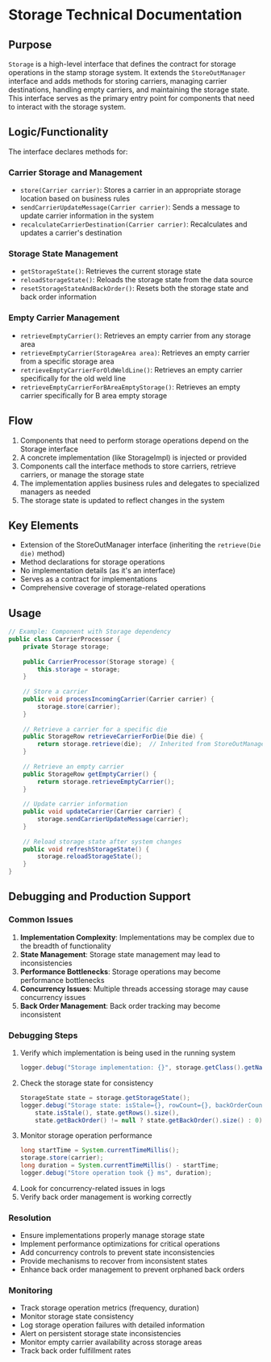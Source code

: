 # Storage Technical Documentation

## Purpose
`Storage` is a high-level interface that defines the contract for storage operations in the stamp storage system. It extends the `StoreOutManager` interface and adds methods for storing carriers, managing carrier destinations, handling empty carriers, and maintaining the storage state. This interface serves as the primary entry point for components that need to interact with the storage system.

## Logic/Functionality
The interface declares methods for:

### Carrier Storage and Management
- `store(Carrier carrier)`: Stores a carrier in an appropriate storage location based on business rules
- `sendCarrierUpdateMessage(Carrier carrier)`: Sends a message to update carrier information in the system
- `recalculateCarrierDestination(Carrier carrier)`: Recalculates and updates a carrier's destination

### Storage State Management
- `getStorageState()`: Retrieves the current storage state
- `reloadStorageState()`: Reloads the storage state from the data source
- `resetStorageStateAndBackOrder()`: Resets both the storage state and back order information

### Empty Carrier Management
- `retrieveEmptyCarrier()`: Retrieves an empty carrier from any storage area
- `retrieveEmptyCarrier(StorageArea area)`: Retrieves an empty carrier from a specific storage area
- `retrieveEmptyCarrierForOldWeldLine()`: Retrieves an empty carrier specifically for the old weld line
- `retrieveEmptyCarrierForBAreaEmptyStorage()`: Retrieves an empty carrier specifically for B area empty storage

## Flow
1. Components that need to perform storage operations depend on the Storage interface
2. A concrete implementation (like StorageImpl) is injected or provided
3. Components call the interface methods to store carriers, retrieve carriers, or manage the storage state
4. The implementation applies business rules and delegates to specialized managers as needed
5. The storage state is updated to reflect changes in the system

## Key Elements
- Extension of the StoreOutManager interface (inheriting the `retrieve(Die die)` method)
- Method declarations for storage operations
- No implementation details (as it's an interface)
- Serves as a contract for implementations
- Comprehensive coverage of storage-related operations

## Usage
```java
// Example: Component with Storage dependency
public class CarrierProcessor {
    private Storage storage;
    
    public CarrierProcessor(Storage storage) {
        this.storage = storage;
    }
    
    // Store a carrier
    public void processIncomingCarrier(Carrier carrier) {
        storage.store(carrier);
    }
    
    // Retrieve a carrier for a specific die
    public StorageRow retrieveCarrierForDie(Die die) {
        return storage.retrieve(die);  // Inherited from StoreOutManager
    }
    
    // Retrieve an empty carrier
    public StorageRow getEmptyCarrier() {
        return storage.retrieveEmptyCarrier();
    }
    
    // Update carrier information
    public void updateCarrier(Carrier carrier) {
        storage.sendCarrierUpdateMessage(carrier);
    }
    
    // Reload storage state after system changes
    public void refreshStorageState() {
        storage.reloadStorageState();
    }
}
```

## Debugging and Production Support

### Common Issues
1. **Implementation Complexity**: Implementations may be complex due to the breadth of functionality
2. **State Management**: Storage state management may lead to inconsistencies
3. **Performance Bottlenecks**: Storage operations may become performance bottlenecks
4. **Concurrency Issues**: Multiple threads accessing storage may cause concurrency issues
5. **Back Order Management**: Back order tracking may become inconsistent

### Debugging Steps
1. Verify which implementation is being used in the running system
   ```java
   logger.debug("Storage implementation: {}", storage.getClass().getName());
   ```
2. Check the storage state for consistency
   ```java
   StorageState state = storage.getStorageState();
   logger.debug("Storage state: isStale={}, rowCount={}, backOrderCount={}",
       state.isStale(), state.getRows().size(),
       state.getBackOrder() != null ? state.getBackOrder().size() : 0);
   ```
3. Monitor storage operation performance
   ```java
   long startTime = System.currentTimeMillis();
   storage.store(carrier);
   long duration = System.currentTimeMillis() - startTime;
   logger.debug("Store operation took {} ms", duration);
   ```
4. Look for concurrency-related issues in logs
5. Verify back order management is working correctly

### Resolution
- Ensure implementations properly manage storage state
- Implement performance optimizations for critical operations
- Add concurrency controls to prevent state inconsistencies
- Provide mechanisms to recover from inconsistent states
- Enhance back order management to prevent orphaned back orders

### Monitoring
- Track storage operation metrics (frequency, duration)
- Monitor storage state consistency
- Log storage operation failures with detailed information
- Alert on persistent storage state inconsistencies
- Monitor empty carrier availability across storage areas
- Track back order fulfillment rates